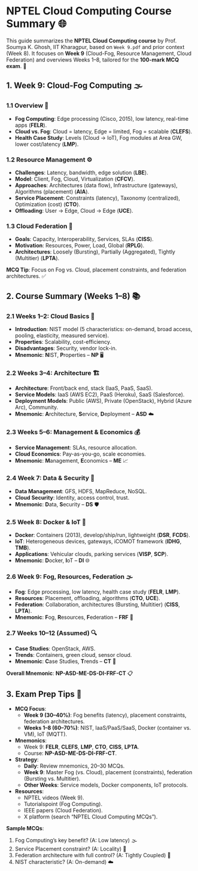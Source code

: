 # NPTEL Cloud Computing Course Summary 🌐

This guide summarizes the **NPTEL Cloud Computing course** by Prof. Soumya K. Ghosh, IIT Kharagpur, based on `Week 9.pdf` and prior context (Week 8). It focuses on **Week 9** (Cloud-Fog, Resource Management, Cloud Federation) and overviews Weeks 1–8, tailored for the **100-mark MCQ exam**. 🚀

## 1. Week 9: Cloud-Fog Computing 🌫️

### 1.1 Overview 📝
- **Fog Computing**: Edge processing (Cisco, 2015), low latency, real-time apps (**FELR**).
- **Cloud vs. Fog**: Cloud = latency, Edge = limited, Fog = scalable (**CLEFS**).
- **Health Case Study**: Levels (Cloud → IoT), Fog modules at Area GW, lower cost/latency (**LMP**).

### 1.2 Resource Management ⚙️
- **Challenges**: Latency, bandwidth, edge solution (**LBE**).
- **Model**: Client, Fog, Cloud, Virtualization (**CFCV**).
- **Approaches**: Architectures (data flow), Infrastructure (gateways), Algorithms (placement) (**AIA**).
- **Service Placement**: Constraints (latency), Taxonomy (centralized), Optimization (cost) (**CTO**).
- **Offloading**: User → Edge, Cloud → Edge (**UCE**).

### 1.3 Cloud Federation 🤝
- **Goals**: Capacity, Interoperability, Services, SLAs (**CISS**).
- **Motivation**: Resources, Power, Load, Global (**RPLG**).
- **Architectures**: Loosely (Bursting), Partially (Aggregated), Tightly (Multitier) (**LPTA**).

**MCQ Tip**: Focus on Fog vs. Cloud, placement constraints, and federation architectures. ✅

## 2. Course Summary (Weeks 1–8) 📚

### 2.1 Weeks 1–2: Cloud Basics 🌟
- **Introduction**: NIST model (5 characteristics: on-demand, broad access, pooling, elasticity, measured service).
- **Properties**: Scalability, cost-efficiency.
- **Disadvantages**: Security, vendor lock-in.
- **Mnemonic**: **N**IST, **P**roperties – **NP** 🖥️

### 2.2 Weeks 3–4: Architecture 🏗️
- **Architecture**: Front/back end, stack (IaaS, PaaS, SaaS).
- **Service Models**: IaaS (AWS EC2), PaaS (Heroku), SaaS (Salesforce).
- **Deployment Models**: Public (AWS), Private (OpenStack), Hybrid (Azure Arc), Community.
- **Mnemonic**: **A**rchitecture, **S**ervice, **D**eployment – **ASD** ☁️

### 2.3 Weeks 5–6: Management & Economics 💰
- **Service Management**: SLAs, resource allocation.
- **Cloud Economics**: Pay-as-you-go, scale economies.
- **Mnemonic**: **M**anagement, **E**conomics – **ME** 📈

### 2.4 Week 7: Data & Security 🔐
- **Data Management**: GFS, HDFS, MapReduce, NoSQL.
- **Cloud Security**: Identity, access control, trust.
- **Mnemonic**: **D**ata, **S**ecurity – **DS** 🛡️

### 2.5 Week 8: Docker & IoT 🐳
- **Docker**: Containers (2013), develop/ship/run, lightweight (**DSR**, **FCDS**).
- **IoT**: Heterogeneous devices, gateways, iCOMOT framework (**IDHG**, **TMB**).
- **Applications**: Vehicular clouds, parking services (**VISP**, **SCP**).
- **Mnemonic**: **D**ocker, **I**oT – **DI** 🌐

### 2.6 Week 9: Fog, Resources, Federation 🌫️
- **Fog**: Edge processing, low latency, health case study (**FELR**, **LMP**).
- **Resources**: Placement, offloading, algorithms (**CTO**, **UCE**).
- **Federation**: Collaboration, architectures (Bursting, Multitier) (**CISS**, **LPTA**).
- **Mnemonic**: **F**og, **R**esources, **F**ederation – **FRF** 🤝

### 2.7 Weeks 10–12 (Assumed) 🔍
- **Case Studies**: OpenStack, AWS.
- **Trends**: Containers, green cloud, sensor cloud.
- **Mnemonic**: **C**ase Studies, **T**rends – **CT** 🌱

**Overall Mnemonic**: **NP-ASD-ME-DS-DI-FRF-CT** 📋

## 3. Exam Prep Tips 🎯
- **MCQ Focus**:
  - **Week 9 (30–40%)**: Fog benefits (latency), placement constraints, federation architectures.
  - **Weeks 1–8 (60–70%)**: NIST, IaaS/PaaS/SaaS, Docker (container vs. VM), IoT (MQTT).
- **Mnemonics**:
  - Week 9: **FELR**, **CLEFS**, **LMP**, **CTO**, **CISS**, **LPTA**.
  - Course: **NP-ASD-ME-DS-DI-FRF-CT**.
- **Strategy**:
  - **Daily**: Review mnemonics, 20–30 MCQs.
  - **Week 9**: Master Fog (vs. Cloud), placement (constraints), federation (Bursting vs. Multitier).
  - **Other Weeks**: Service models, Docker components, IoT protocols.
- **Resources**:
  - NPTEL videos (Week 9).
  - Tutorialspoint (Fog Computing).
  - IEEE papers (Cloud Federation).
  - X platform (search “NPTEL Cloud Computing MCQs”).

**Sample MCQs**:
1. Fog Computing’s key benefit? (A: Low latency) 🌫️
2. Service Placement constraint? (A: Locality) 📍
3. Federation architecture with full control? (A: Tightly Coupled) 🤝
4. NIST characteristic? (A: On-demand) ☁️